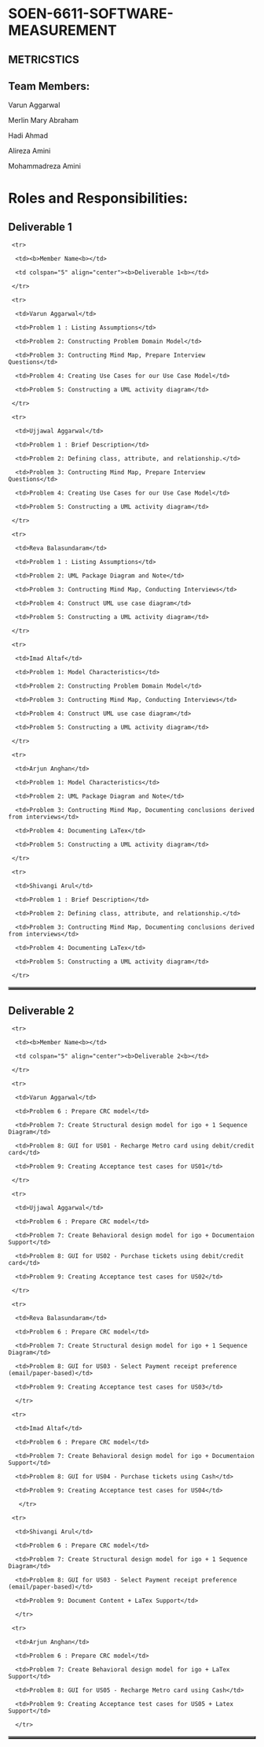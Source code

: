# SOEN-6611-SOFTWARE-MEASUREMENT
## METRICSTICS





## Team Members:



Varun	Aggarwal	



Merlin Mary Abraham




Hadi Ahmad	



Alireza Amini	



Mohammadreza Amini



# Roles and Responsibilities:



## Deliverable 1

	



 <table border="3px solid">

   <tbody border="2px solid">

     <tr>

      <td><b>Member Name<b></td>

      <td colspan="5" align="center"><b>Deliverable 1<b></td>

     </tr>

     <tr>

      <td>Varun Aggarwal</td>

      <td>Problem 1 : Listing Assumptions</td>

      <td>Problem 2: Constructing Problem Domain Model</td>

      <td>Problem 3: Contructing Mind Map, Prepare Interview Questions</td>

      <td>Problem 4: Creating Use Cases for our Use Case Model</td>

      <td>Problem 5: Constructing a UML activity diagram</td>

     </tr>

     <tr>

      <td>Ujjawal Aggarwal</td>

      <td>Problem 1 : Brief Description</td>

      <td>Problem 2: Defining class, attribute, and relationship.</td>

      <td>Problem 3: Contructing Mind Map, Prepare Interview Questions</td>

      <td>Problem 4: Creating Use Cases for our Use Case Model</td>

      <td>Problem 5: Constructing a UML activity diagram</td>

     </tr>

     <tr>

      <td>Reva Balasundaram</td>

      <td>Problem 1 : Listing Assumptions</td>

      <td>Problem 2: UML Package Diagram and Note</td>

      <td>Problem 3: Contructing Mind Map, Conducting Interviews</td>

      <td>Problem 4: Construct UML use case diagram</td>

      <td>Problem 5: Constructing a UML activity diagram</td>

     </tr>

     <tr>

      <td>Imad Altaf</td>

      <td>Problem 1: Model Characteristics</td>

      <td>Problem 2: Constructing Problem Domain Model</td>

      <td>Problem 3: Contructing Mind Map, Conducting Interviews</td>

      <td>Problem 4: Construct UML use case diagram</td>

      <td>Problem 5: Constructing a UML activity diagram</td>

     </tr>

     <tr>

      <td>Arjun Anghan</td>

      <td>Problem 1: Model Characteristics</td>

      <td>Problem 2: UML Package Diagram and Note</td>

      <td>Problem 3: Contructing Mind Map, Documenting conclusions derived from interviews</td>

      <td>Problem 4: Documenting LaTex</td>

      <td>Problem 5: Constructing a UML activity diagram</td>

     </tr>

     <tr>

      <td>Shivangi Arul</td>

      <td>Problem 1 : Brief Description</td>

      <td>Problem 2: Defining class, attribute, and relationship.</td>

      <td>Problem 3: Contructing Mind Map, Documenting conclusions derived from interviews</td>

      <td>Problem 4: Documenting LaTex</td>

      <td>Problem 5: Constructing a UML activity diagram</td>

     </tr>

   </tbody>

  </table>





##	    

## Deliverable 2

	



 <table border="3px solid">

   <tbody border="2px solid">

     <tr>

      <td><b>Member Name<b></td>

      <td colspan="5" align="center"><b>Deliverable 2<b></td>

     </tr>

     <tr>

      <td>Varun Aggarwal</td>

      <td>Problem 6 : Prepare CRC model</td>

      <td>Problem 7: Create Structural design model for igo + 1 Sequence Diagram</td>

      <td>Problem 8: GUI for US01 - Recharge Metro card using debit/credit card</td>

      <td>Problem 9: Creating Acceptance test cases for US01</td>

     </tr>

     <tr>

      <td>Ujjawal Aggarwal</td>

      <td>Problem 6 : Prepare CRC model</td>

      <td>Problem 7: Create Behavioral design model for igo + Documentaion Support</td>

      <td>Problem 8: GUI for US02 - Purchase tickets using debit/credit card</td>

      <td>Problem 9: Creating Acceptance test cases for US02</td>

     </tr>

     <tr>

      <td>Reva Balasundaram</td>

      <td>Problem 6 : Prepare CRC model</td>

      <td>Problem 7: Create Structural design model for igo + 1 Sequence Diagram</td>

      <td>Problem 8: GUI for US03 - Select Payment receipt preference (email/paper-based)</td>

      <td>Problem 9: Creating Acceptance test cases for US03</td>

      </tr>

     <tr>

      <td>Imad Altaf</td>

      <td>Problem 6 : Prepare CRC model</td>

      <td>Problem 7: Create Behavioral design model for igo + Documentaion Support</td>

      <td>Problem 8: GUI for US04 - Purchase tickets using Cash</td>

      <td>Problem 9: Creating Acceptance test cases for US04</td>

       </tr>

     <tr>

      <td>Shivangi Arul</td>

      <td>Problem 6 : Prepare CRC model</td>

      <td>Problem 7: Create Structural design model for igo + 1 Sequence Diagram</td>

      <td>Problem 8: GUI for US03 - Select Payment receipt preference (email/paper-based)</td>

      <td>Problem 9: Document Content + LaTex Support</td>

      </tr>

     <tr>

      <td>Arjun Anghan</td>

      <td>Problem 6 : Prepare CRC model</td>

      <td>Problem 7: Create Behavioral design model for igo + LaTex Support</td>

      <td>Problem 8: GUI for US05 - Recharge Metro card using Cash</td>

      <td>Problem 9: Creating Acceptance test cases for US05 + Latex Support</td>

      </tr>

   </tbody>

  </table>
